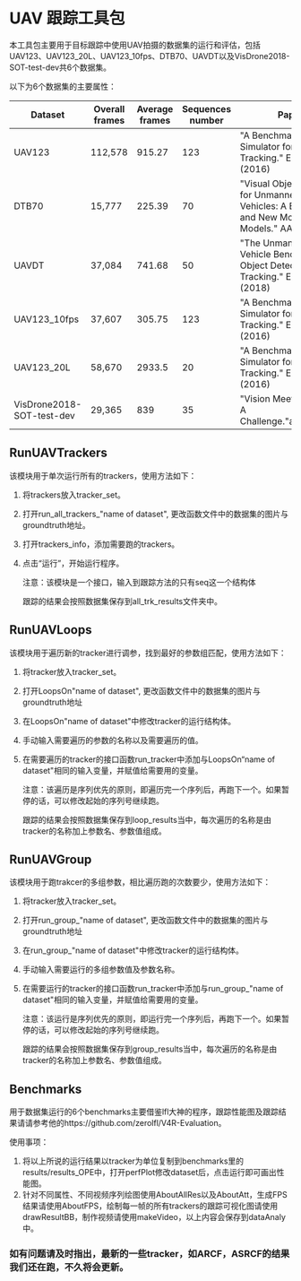 # UAV 跟踪工具包

本工具包主要用于目标跟踪中使用UAV拍摄的数据集的运行和评估，包括UAV123、UAV123_20L、UAV123_10fps、DTB70、UAVDT以及VisDrone2018-SOT-test-dev共6个数据集。

以下为6个数据集的主要属性：

| Dataset                   | Overall frames | Average frames | Sequences number | Paper                                                        |
| ------------------------- | -------------- | -------------- | ---------------- | ------------------------------------------------------------ |
| UAV123                    | 112,578        | 915.27         | 123              | "A Benchmark and Simulator for UAV Tracking." ECCV (2016)    |
| DTB70                     | 15,777         | 225.39         | 70               | "Visual Object Tracking for Unmanned Aerial Vehicles: A Benchmark and New Motion Models." AAAI (2017) |
| UAVDT                     | 37,084         | 741.68         | 50               | "The Unmanned Aerial Vehicle Benchmark: Object Detection and Tracking." ECCV (2018) |
| UAV123_10fps              | 37,607         | 305.75         | 123              | "A Benchmark and Simulator for UAV Tracking." ECCV (2016)    |
| UAV123_20L                | 58,670         | 2933.5         | 20               | "A Benchmark and Simulator for UAV Tracking." ECCV (2016)    |
| VisDrone2018-SOT-test-dev | 29,365         | 839            | 35               | "Vision Meets Drones: A Challenge."arXiv(2018)               |

## RunUAVTrackers

该模块用于单次运行所有的trackers，使用方法如下：

1. 将trackers放入tracker_set。

2. 打开run_all_trackers_"name of dataset", 更改函数文件中的数据集的图片与groundtruth地址。

3. 打开trackers_info，添加需要跑的trackers。

4. 点击“运行”，开始运行程序。

   注意：该模块是一个接口，输入到跟踪方法的只有seq这一个结构体

   跟踪的结果会按照数据集保存到all_trk_results文件夹中。

## RunUAVLoops

该模块用于遍历新的tracker进行调参，找到最好的参数组匹配，使用方法如下：

1. 将tracker放入tracker_set。

2. 打开LoopsOn"name of dataset", 更改函数文件中的数据集的图片与groundtruth地址

3. 在LoopsOn"name of dataset"中修改tracker的运行结构体。

4. 手动输入需要遍历的参数的名称以及需要遍历的值。

5. 在需要遍历的tracker的接口函数run_tracker中添加与LoopsOn“name of dataset"相同的输入变量，并赋值给需要用的变量。

   注意：该遍历是序列优先的原则，即遍历完一个序列后，再跑下一个。如果暂停的话，可以修改起始的序列号继续跑。

   跟踪的结果会按照数据集保存到loop_results当中，每次遍历的名称是由tracker的名称加上参数名、参数值组成。

## RunUAVGroup

该模块用于跑trakcer的多组参数，相比遍历跑的次数要少，使用方法如下：

1. 将tracker放入tracker_set。
2. 打开run_group_"name of dataset", 更改函数文件中的数据集的图片与groundtruth地址
3. 在run_group_"name of dataset"中修改tracker的运行结构体。

4. 手动输入需要运行的多组参数值及参数名称。

5. 在需要运行的tracker的接口函数run_tracker中添加与run_group_"name of dataset"相同的输入变量，并赋值给需要用的变量。

   注意：该运行是序列优先的原则，即运行完一个序列后，再跑下一个。如果暂停的话，可以修改起始的序列号继续跑。

   跟踪的结果会按照数据集保存到group_results当中，每次遍历的名称是由tracker的名称加上参数名、参数值组成。

   

## Benchmarks

用于数据集运行的6个benchmarks主要借鉴lfl大神的程序，跟踪性能图及跟踪结果请请参考他的https://github.com/zerolfl/V4R-Evaluation。

使用事项：

1. 将以上所说的运行结果以tracker为单位复制到benchmarks里的results/results_OPE中，打开perfPlot修改dataset后，点击运行即可画出性能图。
2. 针对不同属性、不同视频序列绘图使用AboutAllRes以及AboutAtt，生成FPS结果请使用AboutFPS，绘制每一帧的所有trackers的跟踪可视化图请使用drawResultBB，制作视频请使用makeVideo，以上内容会保存到dataAnaly中。

### 如有问题请及时指出，最新的一些tracker，如ARCF，ASRCF的结果我们还在跑，不久将会更新。